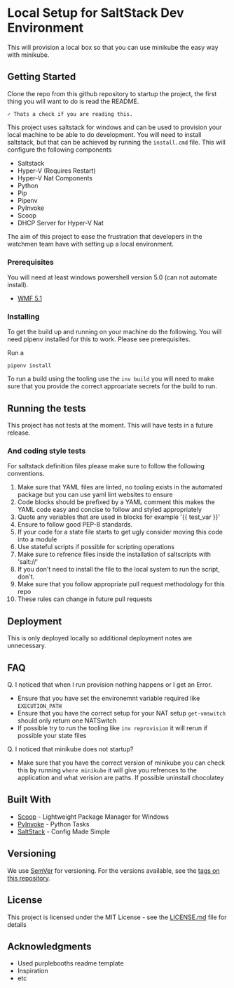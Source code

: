 # Local Setup for SaltStack Dev Environment

This will provision a local box so that you can use minikube the easy way with minikube.


## Getting Started

Clone the repo from this github repository to startup the project, the first thing you will want to do is read the README.

```
✓ Thats a check if you are reading this.
```

This project uses saltstack for windows and can be used to provision your local machine to be able to do development. You will need to install saltstack, but that can be achieved by running the `install.cmd` file. This will configure the following components

* Saltstack
* Hyper-V (Requires Restart)
* Hyper-V Nat Components
* Python
* Pip
* Pipenv
* PyInvoke
* Scoop
* DHCP Server for Hyper-V Nat

The aim of this project to ease the frustration that developers in the watchmen team have with setting up a local environment.

### Prerequisites

You will need at least windows powershell version 5.0 (can not automate install).

* [WMF 5.1](http://aka.ms/wmf5download)


### Installing

To get the build up and running on your machine do the following. You will need pipenv installed for this to work. Please see prerequisites.

Run a 

```
pipenv install
```

To run a build using the tooling use the `inv build` you will need to make sure that you provide the correct approariate secrets for the build to run. 


## Running the tests

This project has not tests at the moment. This will have tests in a future release.


### And coding style tests

For saltstack definition files please make sure to follow the following conventions.

1. Make sure that YAML files are linted, no tooling exists in the automated package but you can use yaml lint websites to ensure
2. Code blocks should be prefixed by a YAML comment this makes the YAML code easy and concise to follow and styled appropriately
3. Quote any variables that are used in blocks for example '{{ test_var }}'
4. Ensure to follow good PEP-8 standards.
5. If your code for a state file starts to get ugly consider moving this code into a module
6. Use stateful scripts if possible for scripting operations
7. Make sure to refrence files inside the installation of saltscripts with 'salt://'
8. If you don't need to install the file to the local system to run the script, don't.
9. Make sure that you follow appropriate pull request methodology for this repo
10. These rules can change in future pull requests



## Deployment

This is only deployed locally so additional deployment notes are unnecessary.

## FAQ

Q. I noticed that when I run provision nothing happens or I get an Error.
- Ensure that you have set the environemnt variable required like `EXECUTION_PATH`
- Ensure that you have the correct setup for your NAT setup `get-vmswitch` should only return one NATSwitch
- If possible try to run the tooling like `inv reprovision` it will rerun if possible your state files

Q. I noticed that minikube does not startup?
- Make sure that you have the correct version of minikube you can check this by running `where minikube` it will give you refrences to the application and what verision are paths. If possible uninstall chocolatey


## Built With

* [Scoop](https://get.scoop.sh) - Lightweight Package Manager for Windows
* [PyInvoke](http://www.pyinvoke.org/) - Python Tasks
* [SaltStack](https://saltstack.com) - Config Made Simple



## Versioning

We use [SemVer](http://semver.org/) for versioning. For the versions available, see the [tags on this repository](https://github.com/your/project/tags). 


## License

This project is licensed under the MIT License - see the [LICENSE.md](LICENSE.md) file for details

## Acknowledgments

* Used purplebooths readme template
* Inspiration
* etc
